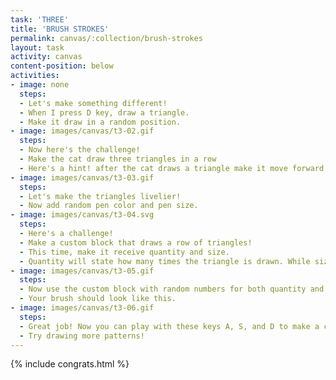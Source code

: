 ```yaml
---
task: 'THREE'
title: 'BRUSH STROKES'
permalink: canvas/:collection/brush-strokes
layout: task
activity: canvas
content-position: below
activities:
- image: none
  steps:
  - Let's make something different!
  - When I press D key, draw a triangle.
  - Make it draw in a random position.
- image: images/canvas/t3-02.gif
  steps:
  - Now here's the challenge!
  - Make the cat draw three triangles in a row
  - Here's a hint! after the cat draws a triangle make it move forward!
- image: images/canvas/t3-03.gif
  steps:
  - Let's make the triangles livelier!
  - Now add random pen color and pen size.
- image: images/canvas/t3-04.svg
  steps:
  - Here's a challenge!
  - Make a custom block that draws a row of triangles!
  - This time, make it receive quantity and size.
  - Quantity will state how many times the triangle is drawn. While size dictates how big your triangle should be drawn.
- image: images/canvas/t3-05.gif
  steps:
  - Now use the custom block with random numbers for both quantity and size.
  - Your brush should look like this.
- image: images/canvas/t3-06.gif
  steps:
  - Great job! Now you can play with these keys A, S, and D to make a colorful painting!
  - Try drawing more patterns!
---
```

{% include congrats.html %}
